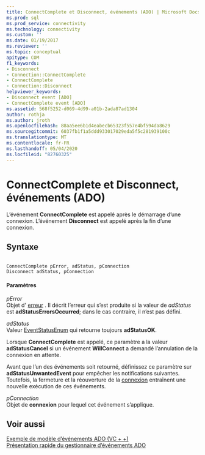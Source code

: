 ```yaml
---
title: ConnectComplete et Disconnect, événements (ADO) | Microsoft Docs
ms.prod: sql
ms.prod_service: connectivity
ms.technology: connectivity
ms.custom: ''
ms.date: 01/19/2017
ms.reviewer: ''
ms.topic: conceptual
apitype: COM
f1_keywords:
- Disconnect
- Connection::ConnectComplete
- ConnectComplete
- Connection::Disconnect
helpviewer_keywords:
- Disconnect event [ADO]
- ConnectComplete event [ADO]
ms.assetid: 568f5252-d069-4d99-a01b-2ada87ad1304
author: rothja
ms.author: jroth
ms.openlocfilehash: 88aa5ee6b1d4eabecb65323f557e4bf594da8629
ms.sourcegitcommit: 6037fb1f1a5ddd933017029eda5f5c281939100c
ms.translationtype: MT
ms.contentlocale: fr-FR
ms.lasthandoff: 05/04/2020
ms.locfileid: "82760325"
---
```

# <a name="connectcomplete-and-disconnect-events-ado"></a>ConnectComplete et Disconnect, événements (ADO)
L’événement **ConnectComplete** est appelé après le démarrage d’une connexion. L’événement **Disconnect** est appelé après la fin d’une connexion.  
  
## <a name="syntax"></a>Syntaxe  
  
```  
  
ConnectComplete pError, adStatus, pConnection  
Disconnect adStatus, pConnection  
```  
  
#### <a name="parameters"></a>Paramètres  
 *pError*  
 Objet d' [erreur](../../../ado/reference/ado-api/error-object.md) . Il décrit l’erreur qui s’est produite si la valeur de *adStatus* est **adStatusErrorsOccurred**; dans le cas contraire, il n’est pas défini.  
  
 *adStatus*  
 Valeur [EventStatusEnum](../../../ado/reference/ado-api/eventstatusenum.md) qui retourne toujours **adStatusOK**.  
  
 Lorsque **ConnectComplete** est appelé, ce paramètre a la valeur **adStatusCancel** si un événement **WillConnect** a demandé l’annulation de la connexion en attente.  
  
 Avant que l’un des événements soit retourné, définissez ce paramètre sur **adStatusUnwantedEvent** pour empêcher les notifications suivantes. Toutefois, la fermeture et la réouverture de la [connexion](../../../ado/reference/ado-api/connection-object-ado.md) entraînent une nouvelle exécution de ces événements.  
  
 *pConnection*  
 Objet de **connexion** pour lequel cet événement s’applique.  
  
## <a name="see-also"></a>Voir aussi  
 [Exemple de modèle d’événements ADO (VC + +)](../../../ado/reference/ado-api/ado-events-model-example-vc.md)   
 [Présentation rapide du gestionnaire d’événements ADO](../../../ado/guide/data/ado-event-handler-summary.md)
